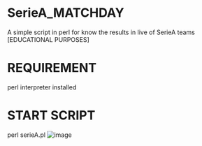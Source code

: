 # SerieA_MATCHDAY
A simple script in perl for know the results in live of SerieA teams [EDUCATIONAL PURPOSES]

# REQUIREMENT
perl interpreter installed

# START SCRIPT
perl serieA.pl
![image](https://user-images.githubusercontent.com/93258305/162642358-b6fb3506-e92a-440a-b941-8d823863b19b.png)
